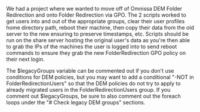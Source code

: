 We had a project where we wanted to move off of Omnissa DEM Folder Redirection and onto Folder Redirection via GPO. The 2 scripts worked to get users into and out of the appropriate groups, clear their user profiles home directory path, reboot their machine, then copy their data from the old server to the new ensuring to preserve timestamps, etc. Scripts should be run on the share server hosting the original user's data as you're then able to grab the IPs of the machines the user is logged into to send reboot commands to ensure they grab the new FolderRedirection GPO policy on their next login.

The $legacyGroups variable can be commented out if you don't use conditions for DEM policies, but you may want to add a conditional "-NOT in FolderRedirectionUsers" so that the DEM policies do not try to apply to already migrated users in the FolderRedirectionUsers group. If you comment out $legacyGroups, be sure to also comment out the foreach loops under the "# Check legacy DEM groups" sections.
